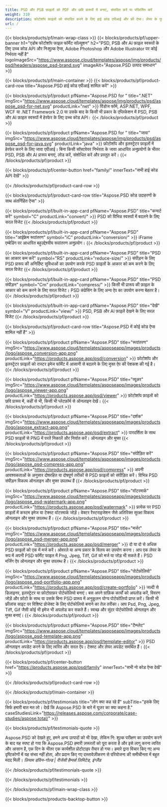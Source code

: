 ```yaml
---
title: PSD और PSB फ़ाइलों को PDF और छवि प्रारूपों में बनाएं, संपादित करें या परिवर्तित करें
weight: 310
description: फ़ोटोशॉप फ़ाइलों को संपादित करने के लिए हाई कोड एपीआई और फ्री ऐप्स। लेयर के गुणों को अपडेट करने की क्षमता, वॉटरमार्क, रोटेट स्केल, फ्लिप क्रॉप डिथरिंग, रास्टर रूपांतरण जोड़ें।
url: /
---
```


{{< blocks/products/pf/main-wrap-class >}}
{{< blocks/products/pf/upper-banner h1="एडोब फोटोशॉप फाइल फॉर्मेट सॉल्यूशन" h2="PSD, PSB और AI फ़ाइल स्वरूपों के लिए उच्च कोड API और निःशुल्क ऐप्स, Adobe Photoshop और Adobe Illustrator पर कोई निर्भरता नहीं है" logoImageSrc="https://www.aspose.cloud/templates/aspose/img/products/psd/headers/aspose_psd-brand.svg" imageAlt="Aspose.PSD उत्पाद समाधान" >}}

{{< blocks/products/pf/main-container >}}
{{< blocks/products/pf/product-card-row title="Aspose.PSD हाई कोड एपीआई शामिल करें" >}}

{{< blocks/products/pf/product pfName="Aspose.PSD for " title=".NET" imgSrc="https://www.aspose.cloud/templates/aspose/img/products/psd/aspose_psd-for-net.svg" productLink="net" >}}
विंडोज फॉर्म, ASP.NET, WPF, WCF या .NET Framework 2.0 या उसके बाद के किसी भी प्रकार के एप्लिकेशन में PSD, PSB और AI फ़ाइल स्वरूपों में हेरफेर के लिए उच्च कोड API।
{{< /blocks/products/pf/product >}}

{{< blocks/products/pf/product pfName="Aspose.PSD for " title="जावा" imgSrc="https://www.aspose.cloud/templates/aspose/img/products/psd/aspose_psd-for-java.svg" productLink="java" >}}
फ़ोटोशॉप और इलस्ट्रेटर फ़ाइलों में हेरफेर करने के लिए जावा एपीआई। बिना किसी सॉफ़्टवेयर निर्भरता के जावा आधारित अनुप्रयोगों के भीतर PSD, PSB और AI प्रारूप बनाएं, लोड करें, संशोधित करें और प्रस्तुत करें।
{{< /blocks/products/pf/product >}}

{{< blocks/products/pf/center-button href="family/" innerText="सभी हाई कोड API देखें" >}}

{{< /blocks/products/pf/product-card-row >}}

{{< blocks/products/pf/product-card-row title="Aspose.PSD कोड उदाहरणों के साथ अंतर्निहित ऐप्स" >}}

{{< blocks/products/pf/built-in-app-card pfName="Aspose.PSD" title="कन्वर्ट करें" symbol="C" productLink="convert/" >}}
PSD को विभिन्न स्वरूपों में बदलने के लिए सरल विजेट
{{< /blocks/products/pf/product >}}

{{< blocks/products/pf/built-in-app-card pfName="Aspose.PSD" title="आईफ्रेम रूपांतरण" symbol="iC" productLink="conversion/" >}}
iFrame एम्बेडिंग पर आधारित बहुउद्देश्यीय रूपांतरण अनुप्रयोग।
{{< /blocks/products/pf/product >}}

{{< blocks/products/pf/built-in-app-card pfName="Aspose.PSD" title="PSD का आकार कम करें" symbol="RS" productLink="reduce-size/" >}}
संपीड़न के लिए PSD प्रारूप की अनिर्दिष्ट सुविधाओं का उपयोग करके PSD फ़ाइलों के आकार को कम करने के लिए सरल विजेट
{{< /blocks/products/pf/product >}}

{{< blocks/products/pf/built-in-app-card pfName="Aspose.PSD" title="PSD संपीड़न" symbol="Cm" productLink="compress/" >}}
किसी भी प्रारूप की फ़ाइल के आकार को कम करने के लिए सरल विजेट। PSD कंप्रेसिंग के लिए अन्य ऐप का उपयोग करना बेहतर है।
{{< /blocks/products/pf/product >}}

{{< blocks/products/pf/built-in-app-card pfName="Aspose.PSD" title="देखें" symbol="V" productLink="view/" >}}
PSD, PSB और AI फ़ाइलें देखने के लिए सरल विजेट
{{< /blocks/products/pf/product >}}
																			   
{{< blocks/products/pf/product-card-row title="Aspose.PSD में कोई कोड ऐप्स शामिल नहीं हैं" >}}

{{< blocks/products/pf/product pfName="Aspose.PSD" title="रूपांतरण" imgSrc="https://www.aspose.cloud/templates/asposeapp/images/products/logo/aspose_conversion-app.png" productLink="https://products.aspose.app/psd/conversion" >}}
फ़ोटोशॉप और इलस्ट्रेटर फ़ाइलों को रास्टर इमेज फॉर्मेट में आसानी से बदलने के लिए मुफ्त ऐप की पेशकश की गई है।
{{< /blocks/products/pf/product >}}

{{< blocks/products/pf/product pfName="Aspose.PSD" title="व्यूअर" imgSrc="https://www.aspose.cloud/templates/asposeapp/images/products/logo/aspose_viewer-app.png" productLink="https://products.aspose.app/psd/viewer" >}}
फ़ोटोशॉप फ़ाइलों को छवि प्रारूप में, कहीं से भी, किसी भी प्लेटफ़ॉर्म से ऑनलाइन देखें।
{{< /blocks/products/pf/product >}}

{{< blocks/products/pf/product pfName="Aspose.PSD" title="दर्शक" imgSrc="https://www.aspose.cloud/templates/asposeapp/images/products/logo/aspose_extract-app.png" productLink="https://products.aspose.app/psd/extract" >}}
पारदर्शिता के साथ PSD फ़ाइलों से PNG में परतें निकालें और निर्यात करें। ऑनलाइन और मुफ्त
{{< /blocks/products/pf/product >}}

{{< blocks/products/pf/product pfName="Aspose.PSD" title="संपीड़ित करें" imgSrc="https://www.aspose.cloud/templates/asposeapp/images/products/logo/aspose_psd-compress-app.png" productLink="https://products.aspose.app/psd/compress" >}}
अपनी आवश्यकताओं के अनुसार दोषरहित या दोषपूर्ण तरीकों से PSD फ़ाइलों को संपीड़ित करें। विभिन्न PSD संपीड़न विकल्प ऑनलाइन और मुफ्त उपलब्ध हैं
{{< /blocks/products/pf/product >}}

{{< blocks/products/pf/product pfName="Aspose.PSD" title="वॉटरमार्क" imgSrc="https://www.aspose.cloud/templates/asposeapp/images/products/logo/aspose_psd-watermark-app.png" productLink="https://products.aspose.app/psd/watermark" >}}
प्रत्येक पर PSD फ़ाइलों में कस्टम इमेज या टेक्स्ट वॉटरमार्क जोड़ें। वेक्टर रैस्टराइजेशन जैसे अतिरिक्त सुरक्षा विकल्प ऑनलाइन और मुफ्त उपलब्ध हैं।
{{< /blocks/products/pf/product >}}

{{< blocks/products/pf/product pfName="Aspose.PSD" title="मर्जर" imgSrc="https://www.aspose.cloud/templates/asposeapp/images/products/logo/aspose_psd-merger-app.png" productLink="https://products.aspose.app/psd/merger" >}}
दो या दो से अधिक PSD फ़ाइलों को एक में मर्ज करें। ओवरले या अन्य प्रकार के विलय का उपयोग करना। आप एक लेयर के रूप में अपनी PSD फॉर्मेट फाइल में Png, Jpeg, Tiff, Gif को मर्ज या जोड़ भी सकते हैं। PSD मर्जिंग ऐप ऑनलाइन और मुफ्त उपलब्ध है।
{{< /blocks/products/pf/product >}}

{{< blocks/products/pf/product pfName="Aspose.PSD" title="पोर्टफ़ोलियो" imgSrc="https://www.aspose.cloud/templates/asposeapp/images/products/logo/aspose_psd-portfolio-app.png" productLink="https://products.aspose.app/psd/create-portfolio" >}}
जल्दी से डिज़ाइनर, इलस्ट्रेटर या फ़ोटोग्राफ़र पोर्टफोलियो बनाएं। बस अपने ग्राफ़िक कार्यों को अपलोड करें, विवरण जोड़ें और फ़ोटो के साथ या उसके बिना PSD प्रारूप में अनुकूलन योग्य पोर्टफोलियो प्राप्त करें। किसी भी फ्रीलांस साइट पर विशिष्ट प्रोजेक्ट के लिए पोर्टफोलियो बनाने का तेज़ तरीका। आप Psd, Png, Jpeg, Tiff, Gif जैसी कोई भी इमेज भी अपलोड कर सकते हैं। स्वच्छ और सुंदर पोर्टफोलियो ऑनलाइन और मुफ्त बनाएं।
{{< /blocks/products/pf/product >}}

{{< blocks/products/pf/product pfName="Aspose.PSD" title="टैम्प्लेट" imgSrc="https://www.aspose.cloud/templates/asposeapp/images/products/logo/aspose_psd-template-app.png" productLink="https://products.aspose.app/psd/template-editor" >}}
PSD ऑनलाइन अपडेट करने के लिए त्वरित और सरल ऐप। टेक्स्ट और लेयर अपडेट समर्थित हैं।
{{< /blocks/products/pf/product >}}

{{< blocks/products/pf/center-button href="https://products.aspose.app/psd/family" innerText="सभी नो कोड ऐप्स देखें" >}}

{{< /blocks/products/pf/product-card-row >}}

{{< /blocks/products/pf/main-container >}}

{{< blocks/products/pf/testimonials title="लोग क्या कह रहे हैं" subTitle="इसके लिए सिर्फ हमारी बात मत लो। देखें कि Aspose.PSD के बारे में यूज़र का क्या कहना है." caseStudiesLink="https://releases.aspose.com/corporate/case-studies/aspose.total/" >}}

{{< blocks/products/pf/testimonials-quote >}}
<p class="first">
 Aspose.PSD को देखते हुए, हमने अन्य उत्पादों को भी देखा, लेकिन नि: शुल्क परीक्षण का उपयोग करने के बाद यह स्पष्ट हो गया कि Aspose.PSD हमारी ज़रूरतों को पूरा करता है और इसे लागू करना त्वरित और आसान है, एक दिन के भीतर एक कार्यशील प्रोटोटाइप तैयार हो गया। हमारे द्वारा विचार किए गए अन्य दृष्टिकोणों में यह संभव नहीं होता, और प्रदान किए गए दस्तावेज़ीकरण से परियोजना की समीचीनता में बहुत मदद मिली।
 <em>
  लियाम डॉवेन-गोल्ड | रीजेंसी हैम्पर्स लिमिटेड, इंग्लैंड
 </em>
</p>

{{< /blocks/products/pf/testimonials-quote >}}

{{< /blocks/products/pf/testimonials >}}

{{< /blocks/products/pf/main-wrap-class >}}

{{< blocks/products/products-backtop-button >}}
